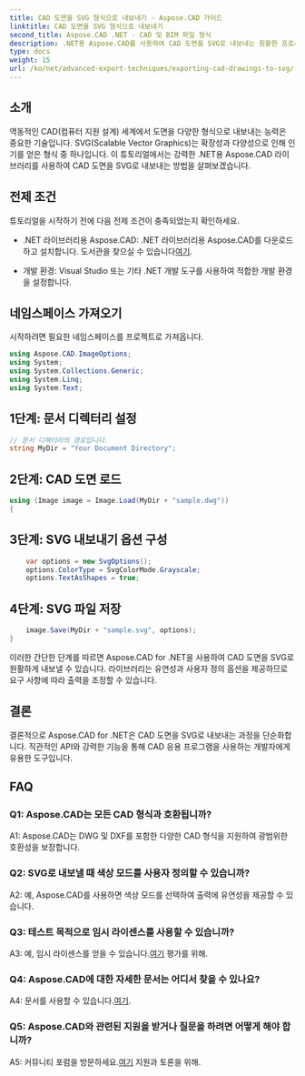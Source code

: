 ```yaml
---
title: CAD 도면을 SVG 형식으로 내보내기 - Aspose.CAD 가이드
linktitle: CAD 도면을 SVG 형식으로 내보내기
second_title: Aspose.CAD .NET - CAD 및 BIM 파일 형식
description: .NET용 Aspose.CAD를 사용하여 CAD 도면을 SVG로 내보내는 원활한 프로세스를 살펴보세요. 유연성과 사용자 정의를 통해 CAD 개발을 강화하세요.
type: docs
weight: 15
url: /ko/net/advanced-export-techniques/exporting-cad-drawings-to-svg/
---
```

## 소개

역동적인 CAD(컴퓨터 지원 설계) 세계에서 도면을 다양한 형식으로 내보내는 능력은 중요한 기술입니다. SVG(Scalable Vector Graphics)는 확장성과 다양성으로 인해 인기를 얻은 형식 중 하나입니다. 이 튜토리얼에서는 강력한 .NET용 Aspose.CAD 라이브러리를 사용하여 CAD 도면을 SVG로 내보내는 방법을 살펴보겠습니다.

## 전제 조건

튜토리얼을 시작하기 전에 다음 전제 조건이 충족되었는지 확인하세요.

-  .NET 라이브러리용 Aspose.CAD: .NET 라이브러리용 Aspose.CAD를 다운로드하고 설치합니다. 도서관을 찾으실 수 있습니다[여기](https://releases.aspose.com/cad/net/).

- 개발 환경: Visual Studio 또는 기타 .NET 개발 도구를 사용하여 적합한 개발 환경을 설정합니다.

## 네임스페이스 가져오기

시작하려면 필요한 네임스페이스를 프로젝트로 가져옵니다.

```csharp
using Aspose.CAD.ImageOptions;
using System;
using System.Collections.Generic;
using System.Linq;
using System.Text;
```

## 1단계: 문서 디렉터리 설정

```csharp
// 문서 디렉터리의 경로입니다.
string MyDir = "Your Document Directory";
```

## 2단계: CAD 도면 로드

```csharp
using (Image image = Image.Load(MyDir + "sample.dwg"))
{
```

## 3단계: SVG 내보내기 옵션 구성

```csharp
    var options = new SvgOptions();
    options.ColorType = SvgColorMode.Grayscale;
    options.TextAsShapes = true;
```

## 4단계: SVG 파일 저장

```csharp
    image.Save(MyDir + "sample.svg", options);
}
```

이러한 간단한 단계를 따르면 Aspose.CAD for .NET을 사용하여 CAD 도면을 SVG로 원활하게 내보낼 수 있습니다. 라이브러리는 유연성과 사용자 정의 옵션을 제공하므로 요구 사항에 따라 출력을 조정할 수 있습니다.

## 결론

결론적으로 Aspose.CAD for .NET은 CAD 도면을 SVG로 내보내는 과정을 단순화합니다. 직관적인 API와 강력한 기능을 통해 CAD 응용 프로그램을 사용하는 개발자에게 유용한 도구입니다.

## FAQ

### Q1: Aspose.CAD는 모든 CAD 형식과 호환됩니까?

A1: Aspose.CAD는 DWG 및 DXF를 포함한 다양한 CAD 형식을 지원하여 광범위한 호환성을 보장합니다.

### Q2: SVG로 내보낼 때 색상 모드를 사용자 정의할 수 있습니까?

A2: 예, Aspose.CAD를 사용하면 색상 모드를 선택하여 출력에 유연성을 제공할 수 있습니다.

### Q3: 테스트 목적으로 임시 라이센스를 사용할 수 있습니까?

 A3: 예, 임시 라이센스를 얻을 수 있습니다.[여기](https://purchase.aspose.com/temporary-license/) 평가를 위해.

### Q4: Aspose.CAD에 대한 자세한 문서는 어디서 찾을 수 있나요?

 A4: 문서를 사용할 수 있습니다.[여기](https://reference.aspose.com/cad/net/).

### Q5: Aspose.CAD와 관련된 지원을 받거나 질문을 하려면 어떻게 해야 합니까?

 A5: 커뮤니티 포럼을 방문하세요.[여기](https://forum.aspose.com/c/cad/19) 지원과 토론을 위해.